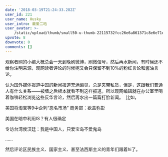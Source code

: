 ```yaml
---
date: '2018-03-19T21:24:33.282Z'
user_id: 221
user_name: Husky
user_intro: 最爱二哈
user_avatar: >-
    /static/upload/thumb/small50-u-thumb-22115732fcc26e6a861371c8e6e71eb79bcb8fdac90.png
upvote: 8
downvote: 0
comments: []
---
```


观察者网的小编大概总会一天到晚刷微博，刷微信号，然后再水新闻，有时候还不给你注明来源，观网读者评论的时候呢又会只保留不到10%的粉红言论和酱油言论。

认为国外媒体报道中国的新闻报道充满偏见，总是夹带私货，但是，这跟我们普通人有什么关系——被墙之后根本就看不到这样报道。所以观网编辑就在办公室里喝着咖啡轻松浏览这些反华言论，然后再水出一篇篇打脸新闻。  比如，

美国将淘宝等9中企列“恶名市场” 商务部：欲盖弥彰 

美国在暗中利用IS？有人很确定 

专访台湾侯汉廷：我是中国人，只爱宝岛不爱鬼岛

……

然后评论区民族主义、国家主义、甚至法西斯主义的青年们跟着hi了。
